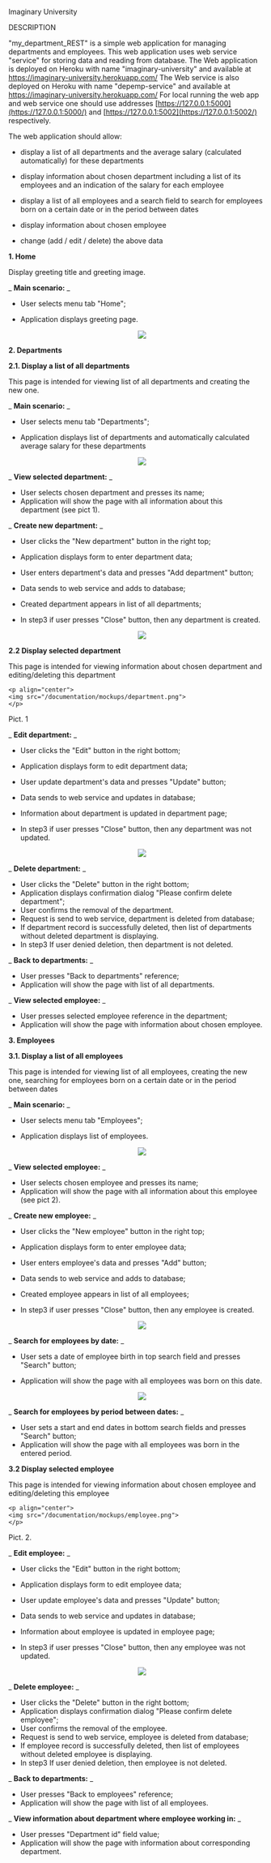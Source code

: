 Imaginary University

DESCRIPTION

&quot;my\_department\_REST&quot; is a simple web application for managing departments and employees. This web application uses web service &quot;service&quot; for storing data and reading from database. The Web application is deployed on Heroku with name &quot;imaginary-university&quot; and available at https://imaginary-university.herokuapp.com/ The Web service is also deployed on Heroku with name &quot;depemp-service&quot; and available at https://imaginary-university.herokuapp.com/ For local running the web app and web service one should use addresses [https://127.0.0.1:5000](https://127.0.0.1:5000/) and [https://127.0.0.1:5002](https://127.0.0.1:5002/) respectively.

The web application should allow:

- display a list of all departments and the average salary (calculated automatically) for these departments

- display information about chosen department including a list of its employees and an indication of the salary for each employee

- display a list of all employees and a search field to search for employees born on a certain date or in the period between dates

- display information about chosen employee

- change (add / edit / delete) the above data

**1. Home**

Display greeting title and greeting image.

_ **Main scenario:** _

- User selects menu tab &quot;Home&quot;;
- Application displays greeting page.

    <p align="center">
    <img src="/documentation/mockups/home_page.png">
    </p>

**2. Departments**

**2.1. Display a list of all departments**

This page is intended for viewing list of all departments and creating the new one.

_ **Main scenario:** _

- User selects menu tab &quot;Departments&quot;;
- Application displays list of departments and automatically calculated average salary for these departments

    <p align="center">
    <img src="/documentation/mockups/departments_list.png">
    </p>

_ **View selected department:** _

- User selects chosen department and presses its name;
- Application will show the page with all information about this department (see pict 1).

_ **Create new department:** _

- User clicks the &quot;New department&quot; button in the right top;
- Application displays form to enter department data;
- User enters department&#39;s data and presses &quot;Add department&quot; button;
- Data sends to web service and adds to database;
- Created department appears in list of all departments;
- In step3 if user presses &quot;Close&quot; button, then any department is created.

    <p align="center">
    <img src="/documentation/mockups/add_department.png">
    </p>

**2.2 Display selected department**

This page is intended for viewing information about chosen department and editing/deleting this department

    <p align="center">
    <img src="/documentation/mockups/department.png">
    </p>
Pict. 1

_ **Edit department:** _

- User clicks the &quot;Edit&quot; button in the right bottom;
- Application displays form to edit department data;
- User update department&#39;s data and presses &quot;Update&quot; button;
- Data sends to web service and updates in database;
- Information about department is updated in department page;
- In step3 if user presses &quot;Close&quot; button, then any department was not updated. 

    <p align="center">
    <img src="/documentation/mockups/update_department.png">
    </p>

_ **Delete department:** _

- User clicks the &quot;Delete&quot; button in the right bottom;
- Application displays confirmation dialog &quot;Please confirm delete department&quot;;
- User confirms the removal of the department.
- Request is send to web service, department is deleted from database;
- If department record is successfully deleted, then list of departments without deleted department is displaying.
- In step3 If user denied deletion, then department is not deleted.

_ **Back to departments:** _

- User presses &quot;Back to departments&quot; reference;
- Application will show the page with list of all departments.

_ **View selected employee:** _

- User presses selected employee reference in the department;
- Application will show the page with information about chosen employee.

**3. Employees**

**3.1. Display a list of all employees**

This page is intended for viewing list of all employees, creating the new one, searching for employees born on a certain date or in the period between dates

_ **Main scenario:** _

- User selects menu tab &quot;Employees&quot;;
- Application displays list of employees.

    <p align="center">
    <img src="/documentation/mockups/employees_list.png">
    </p>

_ **View selected employee:** _

- User selects chosen employee and presses its name;
- Application will show the page with all information about this employee (see pict 2).

_ **Create new employee:** _

- User clicks the &quot;New employee&quot; button in the right top;
- Application displays form to enter employee data;
- User enters employee&#39;s data and presses &quot;Add&quot; button;
- Data sends to web service and adds to database;
- Created employee appears in list of all employees;
- In step3 if user presses &quot;Close&quot; button, then any employee is created.

    <p align="center">
    <img src="/documentation/mockups/add_employee.png">
    </p>

_ **Search for employees by date:** _

- User sets a date of employee birth in top search field and presses &quot;Search&quot; button;
- Application will show the page with all employees was born on this date.

    <p align="center">
    <img src="/documentation/mockups/search_results.png">
    </p>

_ **Search for employees by period between dates:** _

- User sets a start and end dates in bottom search fields and presses &quot;Search&quot; button;
- Application will show the page with all employees was born in the entered period.

**3.2 Display selected employee**

This page is intended for viewing information about chosen employee and editing/deleting this employee

    <p align="center">
    <img src="/documentation/mockups/employee.png">
    </p>
Pict. 2.

_ **Edit employee:** _

- User clicks the &quot;Edit&quot; button in the right bottom;
- Application displays form to edit employee data;
- User update employee&#39;s data and presses &quot;Update&quot; button;
- Data sends to web service and updates in database;
- Information about employee is updated in employee page;
- In step3 if user presses &quot;Close&quot; button, then any employee was not updated.

    <p align="center">
    <img src="/documentation/mockups/update_employee.png">
    </p>

_ **Delete employee:** _

- User clicks the &quot;Delete&quot; button in the right bottom;
- Application displays confirmation dialog &quot;Please confirm delete employee&quot;;
- User confirms the removal of the employee.
- Request is send to web service, employee is deleted from database;
- If employee record is successfully deleted, then list of employees without deleted employee is displaying.
- In step3 If user denied deletion, then employee is not deleted.

_ **Back to departments:** _

- User presses &quot;Back to employees&quot; reference;
- Application will show the page with list of all employees.

_ **View information about department where employee working in:** _

- User presses &quot;Department id&quot; field value;
- Application will show the page with information about corresponding department.